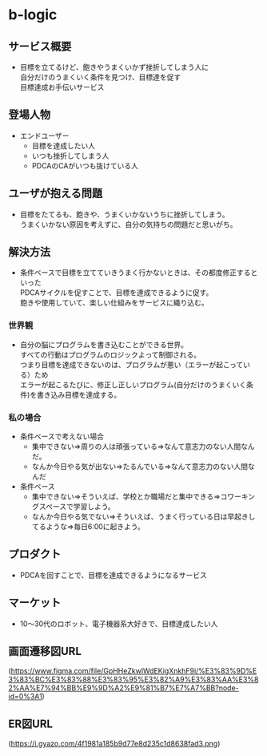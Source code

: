 # b-logic
## サービス概要
* 目標を立てるけど、飽きやうまくいかず挫折してしまう人に  
自分だけのうまくいく条件を見つけ、目標達を促す  
目標達成お手伝いサービス  
## 登場人物
* エンドユーザー
    * 目標を達成したい人
    * いつも挫折してしまう人
    * PDCAのCAがいつも抜けている人
## ユーザが抱える問題
* 目標をたてるも、飽きや、うまくいかないうちに挫折してしまう。  
うまくいかない原因を考えずに、自分の気持ちの問題だと思いがち。
## 解決方法
* 条件ベースで目標を立てていきうまく行かないときは、その都度修正するといった  
PDCAサイクルを促すことで、目標を達成できるように促す。  
飽きや使用していて、楽しい仕組みをサービスに織り込む。  
### 世界観
* 自分の脳にプログラムを書き込むことができる世界。  
すべての行動はプログラムのロジックよって制御される。  
つまり目標を達成できないのは、プログラムが悪い（エラーが起こっている）ため  
エラーが起こるたびに、修正し正しいプログラム(自分だけのうまくいく条件)を書き込み目標を達成する。
### 私の場合
* 条件ベースで考えない場合
    * 集中できない⇒周りの人は頑張っている⇒なんて意志力のない人間なんだ。
    * なんか今日やる気が出ない⇒たるんでいる⇒なんて意志力のない人間なんだ
* 条件ベース
    * 集中できない⇒そういえば、学校とか職場だと集中できる⇒コワーキングスペースで学習しよう。
    * なんか今日やる気でない⇒そういえば、うまく行っている日は早起きしてるような⇒毎日6:00に起きよう。
## プロダクト
* PDCAを回すことで、目標を達成できるようになるサービス
## マーケット
* 10〜30代のロボット、電子機器系大好きで、目標達成したい人
## 画面遷移図URL
(https://www.figma.com/file/GpHHeZkwlWdEKigXnkhF9i/%E3%83%9D%E3%83%BC%E3%83%88%E3%83%95%E3%82%A9%E3%83%AA%E3%82%AA%E7%94%BB%E9%9D%A2%E9%81%B7%E7%A7%BB?node-id=0%3A1)
## ER図URL
(https://i.gyazo.com/4f1981a185b9d77e8d235c1d8638fad3.png)
